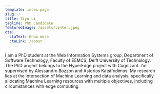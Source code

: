 ```yaml
---
template: index-page
slug: /
title: Ziyu Li
tagline: PhD Candidate
featuredImage: /assets/center.jpeg
cta:
  ctaText: Know more
  ctaLink: /about
---
```


I am a PhD student at the Web Information Systems group, Department of Software Technology, Faculty of EEMCS, Delft University of Technology. The PhD project belongs to the HyperEdge project with Cognizant. I’m supervised by Alessandro Bozzon and Asterios Katsifodimos. My research lies at the intersection of Machine Learning and data analysis, specifically allocating Machine Learning resources with multiple objectives, including circumstances with edge computing.